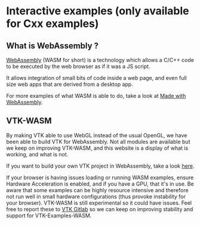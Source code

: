 # Interactive examples (only available for Cxx examples)

## What is WebAssembly ?

[WebAssembly](https://webassembly.org/) (WASM for short) is a technology which
allows a C/C++ code to be executed by the web browser as if it was a JS script.

It allows integration of small bits of code inside a web page,
and even full size web apps that are derived from a desktop app.

For more examples of what WASM is able to do, take a look at
[Made with WebAssembly](https://madewithwebassembly.com/).

## VTK-WASM

By making VTK able to use WebGL instead of the usual OpenGL,
we have been able to build VTK for WebAssembly. Not all modules are available
but we keep on improving VTK-WASM, and this website is a display of what is
working, and what is not.

If you want to build your own VTK project in WebAssembly, take a look [here](../3_BuildingWASM).

If your browser is having issues loading or running WASM examples, ensure
Hardware Acceleration is enabled, and if you have a GPU, that it's in use.
Be aware that some examples can be highly resource intensive and therefore not run
well in small hardware configurations (thus provoke instability for your browser).
VTK-WASM is still experimental so it could have issues. Feel free to report these
to [VTK Gitlab](https://gitlab.kitware.com/vtk/vtk/-/issues) so we can keep on improving
stability and support for VTK-Examples-WASM.
